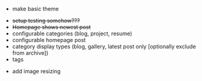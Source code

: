 * make basic theme
 - ~~setup testing somehow???~~
 - ~~Homepage shows newest post~~
 - configurable categories (blog, project, resume)
 - configurable homepage post
 - category display types (blog, gallery, latest post only [optionally exclude from archive])
 - tags 
* add image resizing
